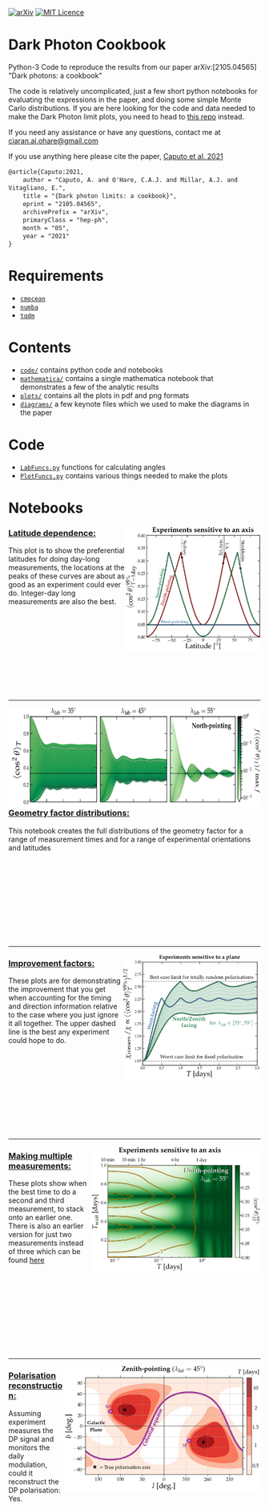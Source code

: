 [![arXiv](https://img.shields.io/badge/arXiv-2105.04565-B31B1B.svg)](https://arxiv.org/abs/2105.04565)
[![MIT Licence](https://badges.frapsoft.com/os/mit/mit.svg?v=103)](https://opensource.org/licenses/mit-license.php)


# Dark Photon Cookbook
Python-3 Code to reproduce the results from our paper arXiv:[2105.04565] "Dark photons: a cookbook"

The code is relatively uncomplicated, just a few short python notebooks for evaluating the expressions in the paper, and doing some simple Monte Carlo distributions. If you are here looking for the code and data needed to make the Dark Photon limit plots, you need to head to [this repo](https://github.com/cajohare/AxionLimits) instead.

If you need any assistance or have any questions, contact me at ciaran.aj.ohare@gmail.com

If you use anything here please cite the paper, [Caputo et al. 2021](https://arxiv.org/abs/2105.04565)
```
@article{Caputo:2021,
    author = "Caputo, A. and O'Hare, C.A.J. and Millar, A.J. and Vitagliano, E.",
    title = "{Dark photon limits: a cookbook}",
    eprint = "2105.04565",
    archivePrefix = "arXiv",
    primaryClass = "hep-ph",
    month = "05",
    year = "2021"
}
```

# Requirements
* [`cmocean`](https://matplotlib.org/cmocean/)
* [`numba`](http://numba.pydata.org/)
* [`tqdm`](https://pypi.org/project/tqdm/)

# Contents
* [`code/`](https://github.com/cajohare/DarkPhotonCookbook/tree/main/code) contains python code and notebooks 
* [`mathematica/`](https://github.com/cajohare/DarkPhotonCookbook/tree/main/mathematica) contains a single mathematica notebook that demonstrates a few of the analytic results
* [`plots/`](https://github.com/cajohare/DarkPhotonCookbook/tree/main/plots) contains all the plots in pdf and png formats
* [`diagrams/`](https://github.com/cajohare/DarkPhotonCookbook/tree/main/diagrams) a few keynote files which we used to make the diagrams in the paper

# Code
* [`LabFuncs.py`](https://github.com/cajohare/DarkPhotonCookbook/blob/master/code/LabFuncs.py) functions for calculating angles
* [`PlotFuncs.py`](https://github.com/cajohare/DarkPhotonCookbook/blob/master/code/PlotFuncs.py) contains various things needed to make the plots

# Notebooks
[<img align="right" src="plots/plots_png/LocationDependence.png" height="250">](https://github.com/cajohare/DarkPhotonCookbook/raw/master/plots/plots_png/LocationDependence.png)
### [Latitude dependence:](https://github.com/cajohare/DarkPhotonCookbook/blob/master/LocationDependence.ipynb)
This plot is to show the preferential latitudes for doing day-long measurements, the locations at the peaks of these curves are about as good as an experiment could ever do. Integer-day long measurements are also the best.
### &nbsp;
### &nbsp;
### &nbsp;
### &nbsp;
---
[<img align="right" src="plots/plots_png/North_costh_dist.png" height="200">](https://github.com/cajohare/DarkPhotonCookbook/raw/master/plots/plots_png/North_costh_dist.png)
### [Geometry factor distributions:](https://github.com/cajohare/DarkPhotonCookbook/blob/master/Polarisation_Angles.ipynb)
This notebook creates the full distributions of the geometry factor for a range of measurement times and for a range of experimental orientations and latitudes
### &nbsp;
### &nbsp;
### &nbsp;
### &nbsp;
---
[<img align="right" src="plots/plots_png/Improvement_Plane.png" height="250">](https://github.com/cajohare/DarkPhotonCookbook/raw/master/plots/plots_png/Improvement_Plane.png)
### [Improvement factors:](https://github.com/cajohare/DarkPhotonCookbook/blob/master/Improvement.ipynb)
These plots are for demonstrating the improvement that you get when accounting for the timing and direction information relative to the case where you just ignore it all together. The upper dashed line is the best any experiment could hope to do.
### &nbsp;
### &nbsp;
### &nbsp;
### &nbsp;
---
[<img align="right" src="plots/plots_png/RescanTwice_North.png" height="250">](https://github.com/cajohare/DarkPhotonCookbook/raw/master/plots/plots_png/RescanTwice_North.png)
### [Making multiple measurements:](https://github.com/cajohare/DarkPhotonCookbook/blob/master/Polarisation_rescan_Twice.ipynb)
These plots show when the best time to do a second and third measurement, to stack onto an earlier one. There is also an earlier version for just two measurements instead of three which can be found [here](https://github.com/cajohare/DarkPhotonCookbook/blob/master/Polarisation_rescan.ipynb)
### &nbsp;
### &nbsp;
### &nbsp;
### &nbsp;
---
[<img align="right" src="plots/plots_png/PolarisationMap_Zenith.png" height="250">](https://github.com/cajohare/DarkPhotonCookbook/raw/master/plots/plots_png/PolarisationMap_Zenith.png)
### [Polarisation reconstruction:](https://github.com/cajohare/DarkPhotonCookbook/blob/master/Plot_PolarisationMaps.ipynb)
Assuming experiment measures the DP signal and monitors the daily modulation, could it reconstruct the DP polarisation: Yes.
### &nbsp;
### &nbsp;
### &nbsp;
### &nbsp;

